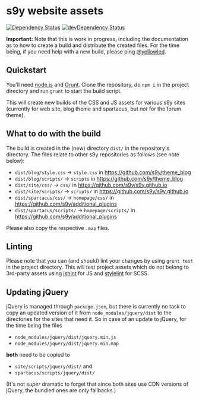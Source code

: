 # s9y website assets

[![Dependency Status](https://david-dm.org/s9y/website_assets.svg)](https://david-dm.org/s9y/website_assets)
[![devDependency Status](https://david-dm.org/s9y/website_assets/dev-status.svg)](https://david-dm.org/s9y/website_assets#info=devDependencies)

**Important:** Note that this is work in progress, including the documentation as to how to create a build and distribute the created files. For the time being, if you need help with a new build, please ping [@yellowled](https://github.com/yellowled).

## Quickstart

You'll need [node.js](http://nodejs.org) and [Grunt](http://gruntjs.com). Clone the repository, do `npm i` in the project directory and run `grunt` to start the build script.

This will create new builds of the CSS and JS assets for various s9y sites (currently for web site, blog theme and spartacus, but *not* for the forum theme).

## What to do with the build

The build is created in the (new) directory `dist/` in the repository's directory. The files relate to other s9y repositories as follows (see note below):

* `dist/blog/style.css` → `style.css` in https://github.com/s9y/theme_blog
* `dist/blog/scripts/` → `scripts` in https://github.com/s9y/theme_blog
* `dist/site/css/` → `css/` in https://github.com/s9y/s9y.github.io
* `dist/site/scripts/` → `scripts/` in https://github.com/s9y/s9y.github.io
* `dist/spartacus/css/` → `homepage/css/` in https://github.com/s9y/additional_plugins
* `dist/spartacus/scripts/` → `homepage/scripts/` in https://github.com/s9y/additional_plugins

Please also copy the respective `.map` files.

## Linting

Please note that you can (and should) lint your changes by using `grunt test` in the project directory. This will test project assets which do not belong to 3rd-party assets using [jshint](http://jshint.com) for JS and [stylelint](http://stylelint.io) for SCSS.

## Updating jQuery

jQuery is managed through `package.json`, but there is currently no task to copy an updated version of it from `node_modules/jquery/dist` to the directories for the sites that need it. So in case of an update to jQuery, for the time being the files

* `node_modules/jquery/dist/jquery.min.js`
* `node_modules/jquery/dist/jquery.min.map`

**both** need to be copied to

* `site/scripts/jquery/dist/` and
* `spartacus/scripts/jquery/dist/`

(It's not *super* dramatic to forget that since both sites use CDN versions of jQuery, the bundled ones are only fallbacks.)
